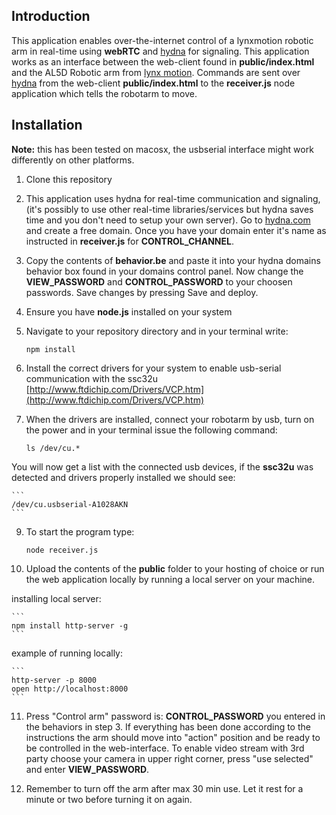 ## Introduction ##

This application enables over-the-internet control of a lynxmotion robotic arm in real-time using **webRTC** and [hydna](https://hydna.com) for signaling. This application works as an interface between the web-client found in **public/index.html** and the AL5D Robotic arm from [lynx motion](http://www.lynxmotion.com). Commands are sent over [hydna](https://hydna.com) from the web-client **public/index.html** to the **receiver.js** node application which tells the robotarm to move.


## Installation ##

**Note:** this has been tested on macosx, the usbserial interface might work differently on other platforms. 

1. Clone this repository
2. This application uses hydna for real-time communication and signaling, (it's possibly to use other real-time libraries/services but hydna saves time and you don't need to setup your own server). Go to [hydna.com](https://hydna.com) and create a free domain. Once you have your domain enter it's name as instructed in **receiver.js** for **CONTROL_CHANNEL**.
3. Copy the contents of **behavior.be** and paste it into your hydna domains behavior box found in your domains control panel. Now change the **VIEW_PASSWORD** and **CONTROL_PASSWORD** to your choosen passwords. Save changes by pressing Save and deploy.
5. Ensure you have **node.js** installed on your system
6. Navigate to your repository directory and in your terminal write:

    ```
    npm install
    ```
7. Install the correct drivers for your system to enable usb-serial communication with the ssc32u [http://www.ftdichip.com/Drivers/VCP.htm](http://www.ftdichip.com/Drivers/VCP.htm)
8. When the drivers are installed, connect your robotarm by usb, turn on the power and in your terminal issue the following command:

    ```
    ls /dev/cu.*
    ```
You will now get a list with the connected usb devices, if the **ssc32u** was detected and drivers properly installed we should see: 

    ```
    /dev/cu.usbserial-A1028AKN
    ```
9. To start the program type:

    ```
    node receiver.js
    ```
10. Upload the contents of the **public** folder to your hosting of choice or run the web application locally by running a local server on your machine.

installing local server:

    ```
    npm install http-server -g
    ```
example of running locally:

    ```
    http-server -p 8000
    open http://localhost:8000
    ```
11. Press "Control arm" password is: **CONTROL_PASSWORD** you entered in the behaviors in step 3. If everything has been done according to the instructions the arm should move into "action" position and be ready to be controlled in the web-interface. To enable video stream with 3rd party choose your camera in upper right corner, press "use selected" and enter **VIEW_PASSWORD**.

12. Remember to turn off the arm after max 30 min use. Let it rest for a minute or two before turning it on again.

